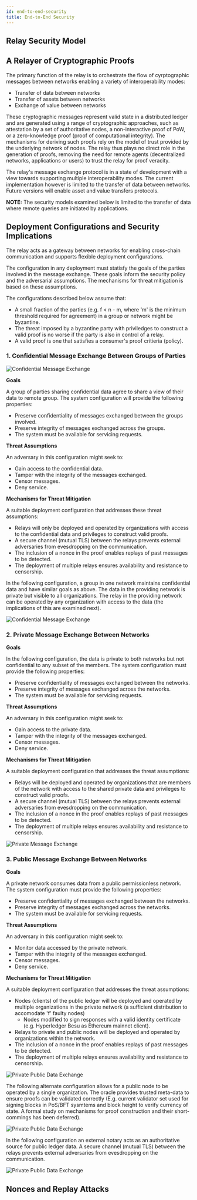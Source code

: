 ```yaml
---
id: end-to-end-security
title: End-to-End Security
---
```

## Relay Security Model

## A Relayer of Cryptographic Proofs

The primary function of the relay is to orchestrate the flow of cyrptographic messages between networks enabling a variety of interoperability modes:

* Transfer of data between networks
* Transfer of assets between networks
* Exchange of value between networks

These cryptographic messages represent valid state in a distributed ledger and are generated using a range of cryptographic approaches, such as attestation by a set of authoritative nodes, a non-interactive proof of PoW, or a zero-knowledge proof (proof of computational integrity). The mechanisms for deriving such proofs rely on the model of trust provided by the underlying network of nodes. The relay thus plays no direct role in the generation of proofs, removing the need for remote agents (decentralized networks, applications or users) to trust the relay for proof veracity.

The relay's message exchange protocol is in a state of development with a view towards supporting multiple interoperability modes. The current implementation however is limited to the transfer of data between networks. Future versions will enable asset and value transfers protocols.

**NOTE:** The security models examined below is limited to the transfer of data where remote queries are initiated by applications.

## Deployment Configurations and Security Implications

The relay acts as a gateway between networks for enabling cross-chain communication and supports flexible deployment configurations. 

The configuration in any deployment must statisfy the goals of the parties involved in the message exchange. These goals inform the security policy and the adversarial assumptions. The mechanisms for threat mitigation is based on these assumptions. 

The configurations described below assume that:

* A small fraction of the parties (e.g. f < n - m, where 'm' is the minimum threshold required for agreement) in a group or network might be byzantine. 
* The threat imposed by a byzantine party with priviledges to construct a valid proof is no worse if the party is also in control of a relay.
* A valid proof is one that satisfies a consumer's proof critieria (policy).

### 1. Confidential Message Exchange Between Groups of Parties

![Confidential Message Exchange](/relayd/confidential-message-exchange.png "Confidential Message Exchange")

**Goals** 

A group of parties sharing confidential data agree to share a view of their data to remote group. The system configuration will provide the following properties:

* Preserve confidentiality of messages exchanged between the groups involved.
* Preserve integrity of messages exchanged across the groups.
* The system must be available for servicing requests.

**Threat Assumptions**

An adversary in this configuration might seek to:

* Gain access to the confidential data.
* Tamper with the integrity of the messages exchanged.
* Censor messages.
* Deny service.

**Mechanisms for Threat Mitigation**

A suitable deployment configuration that addresses these threat assumptions:

* Relays will only be deployed and operated by organizations with access to the confidential data and privileges to construct valid proofs.
* A secure channel (mutual TLS) between the relays prevents external adversaries from evesdropping on the communication.
* The inclusion of a nonce in the proof enables replays of past messages to be detected.
* The deployment of multiple relays ensures availability and resistance to censorship.

In the following configuration, a group in one network maintains confidential data and have similar goals as above. The data in the providing network is private but visible to all organizations. The relay in the providing network can be operated by any organization with access to the data (the implications of this are examined next).

![Confidential Message Exchange](/relayd/confidential-message-exchange2.png "Confidential Message Exchange")

### 2. Private Message Exchange Between Networks

**Goals**

In the following configuration, the data is private to both networks but not confidential to any subset of the members. The system configuration must provide the following properties:

* Preserve confidentiality of messages exchanged between the networks.
* Preserve integrity of messages exchanged across the networks.
* The system must be available for servicing requests.

**Threat Assumptions**

An adversary in this configuration might seek to:

* Gain access to the private data.
* Tamper with the integrity of the messages exchanged.
* Censor messages.
* Deny service.

**Mechanisms for Threat Mitigation**

A suitable deployment configuration that addresses the threat assumptions:

* Relays will be deployed and operated by organizations that are members of the network with access to the shared private data and privileges to construct valid proofs.
* A secure channel (mutual TLS) between the relays prevents external adversaries from evesdropping on the communication.
* The inclusion of a nonce in the proof enables replays of past messages to be detected.
* The deployment of multiple relays ensures availability and resistance to censorship.

![Private Message Exchange](/relayd/private-message-exchange.png "Private Message Exchange")


### 3. Public Message Exchange Between Networks

**Goals**

A private network consumes data from a public permissionless network. The system configuration must provide the following properties:

* Preserve confidentiality of messages exchanged between the networks.
* Preserve integrity of messages exchanged across the networks.
* The system must be available for servicing requests.

**Threat Assumptions**

An adversary in this configuration might seek to:

* Monitor data accessed by the private network.
* Tamper with the integrity of the messages exchanged.
* Censor messages.
* Deny service.

**Mechanisms for Threat Mitigation**

A suitable deployment configuration that addresses the threat assumptions:

* Nodes (clients) of the public ledger will be deployed and operated by multiple organizations in the private network (a sufficient distribution to accomodate 'f' faulty nodes)
  * Nodes modified to sign responses with a valid identity certificate (e.g. Hyperledger Besu as Ethereum mainnet client).
* Relays to private and public nodes will be deployed and operated by organizations within the network.
* The inclusion of a nonce in the proof enables replays of past messages to be detected.
* The deployment of multiple relays ensures availability and resistance to censorship.

![Private Public Data Exchange](/relayd/private-public-message-exchange.png "Private-Public Message Exchange")

The following alternate configuration allows for a public node to be operated by a single organization. The oracle provides trusted meta-data to ensure proofs can be validated correctly (E.g. current validator set used for signing blocks in PoS/BFT sysmtems and block height to verify currency of state. A formal study on mechanisms for proof construction and their short-commings has been deferred).

![Private Public Data Exchange](/relayd/private-public-message-exchange2.png "Private-Public Message Exchange")

In the following configuration an external notary acts as an authoritative source for public ledger data. A secure channel (mutual TLS) between the relays prevents external adversaries from evesdropping on the communication.

![Private Public Data Exchange](/relayd/private-public-message-exchange3.png "Private-Public Message Exchange")


## Nonces and Replay Attacks




